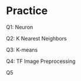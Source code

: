 # Practice  
Q1: Neuron                                          
               
Q2: K Nearest Neighbors        
                         
Q3: K-means                           
         
Q4: TF Image Preprocessing                       
        
Q5       
